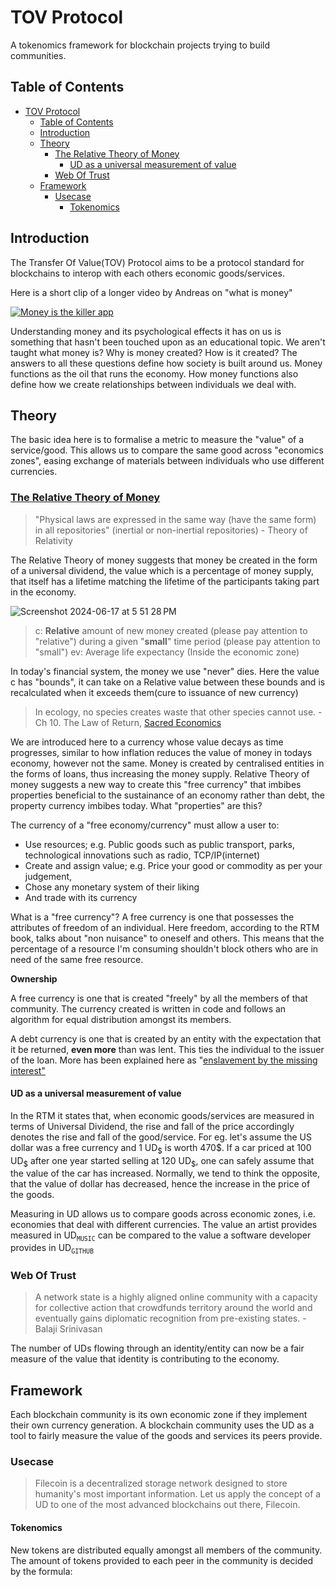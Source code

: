 # TOV Protocol

A tokenomics framework for blockchain projects trying to build communities.

## Table of Contents

- [TOV Protocol](#tov-protocol)
	- [Table of Contents](#table-of-contents)
	- [Introduction](#introduction)
	- [Theory](#theory)
		- [The Relative Theory of Money](#the-relative-theory-of-money)
			- [UD as a universal measurement of value](#ud-as-a-universal-measurement-of-value)
		- [Web Of Trust](#web-of-trust)
	- [Framework](#framework)
		- [Usecase](#usecase)
			- [Tokenomics](#tokenomics)


## <span id="introduction">Introduction</span>
The Transfer Of Value(TOV) Protocol aims to be a protocol standard for blockchains to interop with each others economic goods/services.

Here is a short clip of a longer video by Andreas on "what is money"

[![Money is the killer app](https://github.com/AireshBhat/TOVProtocol/assets/23222537/96727c33-28b8-48cb-93ec-27a221d0972b)](https://www.youtube.com/embed/MxIrc1rxhyI?si=nMVEtFct5IjMbUva&amp;clip=Ugkxpo3Qw-kWtUMIJoW7v2K51I3AA9iKGgKi&amp;clipt=ELDqARjwpQM)


Understanding money and its psychological effects it has on us is something that hasn't been touched upon as an educational topic. We aren't taught what money is? Why is money created? How is it created? The answers to all these questions define how society is built around us. Money functions as the oil that runs the economy. How money functions also define how we create relationships between individuals we deal with.

## <span id="theory">Theory</span>

The basic idea here is to formalise a metric to measure the "value" of a service/good. This allows us to compare the same good across "economics zones", easing exchange of materials between individuals who use different currencies.

### <span id="the-relative-theory-of-money">[The Relative Theory of Money](http://en.trm.creationmonetaire.info/index.html)</span>

>"Physical laws are expressed in the same way (have the same form) in all repositories" (inertial or non-inertial repositories) - Theory of Relativity

The Relative Theory of money suggests that money be created in the form of a universal dividend, the value which is a percentage of money supply, that itself has a lifetime matching the lifetime of the participants taking part in the economy.

![Screenshot 2024-06-17 at 5 51 28 PM](https://github.com/AireshBhat/TOVProtocol/assets/23222537/7df0eaf9-2908-45d7-af4c-10d26ab4313b)
> c: **Relative** amount of new money created (please pay attention to "relative") during a given "**small**" time period (please pay attention to "small")
> ev: Average life expectancy (Inside the economic zone)

In today's financial system, the money we use "never" dies. Here the value c has "bounds", it can take on a Relative value between these bounds and is recalculated when it exceeds them(cure to issuance of new currency)

>In ecology, no species creates waste that other species cannot use. - Ch 10. The Law of Return, [Sacred Economics](http://sacred-economics.com/sacred-economics-chapter-10-the-law-of-return/)

We are introduced here to a currency whose value decays as time progresses, similar to how inflation reduces the value of money in todays economy, however not the same. Money is created by centralised entities in the forms of loans, thus increasing the money supply. Relative Theory of money suggests a new way to create this "free currency" that imbibes properties beneficial to the sustainance of an economy rather than debt, the property currency imbibes today. What "properties" are this?

The currency of a "free economy/currency" must allow a user to:
* Use resources; e.g. Public goods such as public transport, parks, technological innovations such as radio, TCP/IP(internet)
* Create and assign value; e.g. Price your good or commodity as per your judgement,
* Chose any monetary system of their liking
* And trade with its currency

What is a "free currency"?
A free currency is one that possesses the attributes of freedom of an individual. Here freedom, according to the RTM book, talks about "non nuisance" to oneself and others. This means that the percentage of a resource I'm consuming shouldn't block others who are in need of the same free resource.

**Ownership**

A free currency is one that is created "freely" by all the members of that community. The currency created is written in code and follows an algorithm for equal distribution amongst its members. 

A debt currency is one that is created by an entity with the expectation that it be returned, **even more** than was lent. This ties the individual to the issuer of the loan. More has been explained here as "[enslavement by the missing interest"](http://en.trm.creationmonetaire.info/probleme-de-la-monnaie-dette.html#c-l-asservissement-par-l-interet-manquant)


#### <span id="ud-as-a-universal-measurement-of-value">UD as a universal measurement of value</span>
In the RTM it states that, when economic goods/services are measured in terms of Universal Dividend, the rise and fall of the price accordingly denotes the rise and fall of the good/service. For eg. let's assume the US dollar was a free currency and 1 UD<sub>\$</sub> is worth 470\$. If a car priced at 100 UD<sub>\$</sub> after one year started selling at 120 UD<sub>\$</sub>, one can safely assume that the value of the car has increased. Normally, we tend to think the opposite, that the value of dollar has decreased, hence the increase in the price of the goods. 

Measuring in UD allows us to compare goods across economic zones, i.e. economies that deal with different currencies. The value an artist provides measured in UD<sub>`MUSIC`</sub> can be compared to the value a software developer provides in UD<sub>`GITHUB`</sub>


### <span id="web-of-trust">Web Of Trust</span>
>A network state is a highly aligned online community with a capacity for collective action that crowdfunds territory around the world and eventually gains diplomatic recognition from pre-existing states. - Balaji Srinivasan


The number of UDs flowing through an identity/entity can now be a fair measure of the value that identity is contributing to the economy.


## <span id="framework">Framework</span>
Each blockchain community is its own economic zone if they implement their own currency generation. A blockchain community uses the UD as a tool to fairly measure the value of the goods and services its peers provide.

### <span id="usecase">Usecase</span>
>Filecoin is a decentralized storage network designed to store humanity's most important information.
Let us apply the concept of a UD to one of the most advanced blockchains out there, Filecoin.

#### <span id="tokenomics">Tokenomics</span>
New tokens are distributed equally amongst all members of the community. The amount of tokens provided to each peer in the community is decided by the formula:

